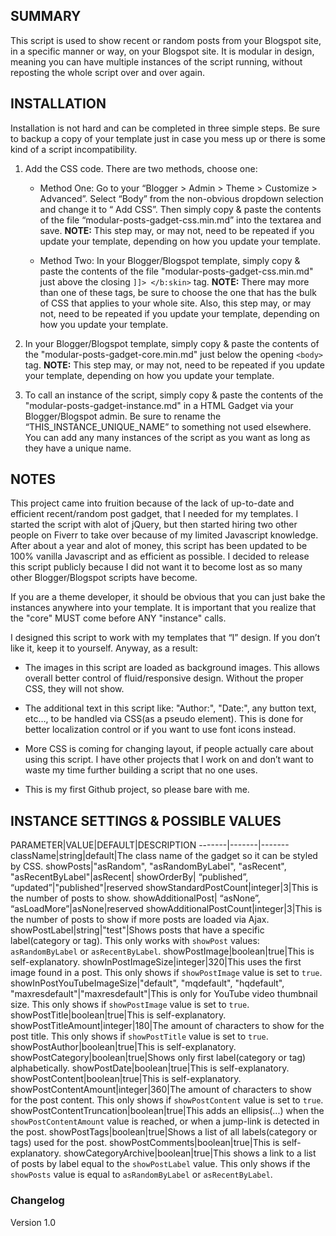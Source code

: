 ## SUMMARY ##

This script is used to show recent or random posts from your Blogspot site, in a specific manner or way, on your Blogspot site. It is modular in design, meaning you can have multiple instances of the script running, without reposting the whole script over and over again. 

## INSTALLATION ##

Installation is not hard and can be completed in three simple steps. Be sure to backup a copy of your template just in case you mess up or there is some kind of a script incompatibility.

1. Add the CSS code. There are two methods, choose one:

   - Method One: Go to your “Blogger > Admin > Theme > Customize > Advanced”. Select “Body” from the non-obvious dropdown selection and change it to “ Add CSS”. Then simply copy & paste the contents of the file “modular-posts-gadget-css.min.md” into the textarea and save. **NOTE:** This step may, or may not, need to be repeated if you update your template, depending on how you update your template.

   - Method Two: In your Blogger/Blogspot template, simply copy & paste the contents of the file "modular-posts-gadget-css.min.md" just above the closing `]]> </b:skin>` tag. **NOTE:** There may more than one of these tags, be sure to choose the one that has the bulk of CSS that applies to your whole site. Also, this step may, or may not, need to be repeated if you update your template, depending on how you update your template.

2. In your Blogger/Blogspot template, simply copy & paste the contents of the "modular-posts-gadget-core.min.md" just below the opening `<body>` tag. **NOTE:** This step may, or may not, need to be repeated if you update your template, depending on how you update your template.


3. To call an instance of the script, simply copy & paste the contents of the "modular-posts-gadget-instance.md" in a HTML Gadget via your Blogger/Blogspot admin. Be sure to rename the “THIS_INSTANCE_UNIQUE_NAME” to something not used elsewhere. You can add any many instances of the script as you want as long as they have a unique name.

## NOTES ##
This project came into fruition because of the lack of up-to-date and efficient recent/random post gadget, that I needed for my templates. I started the script with alot of jQuery, but then started hiring two other people on Fiverr to take over because of my limited Javascript knowledge. After about a year and alot of money, this script has been updated to be 100% vanilla Javascript and as efficient as possible. I decided to release this script publicly because I did not want it to become lost as so many other Blogger/Blogspot scripts have become.

If you are a theme developer, it should be obvious that you can just bake the instances anywhere into your template. It is important that you realize that the "core" MUST come before ANY "instance" calls.

I designed this script to work with my templates that “I” design. If you don’t like it, keep it to yourself. Anyway, as a result: 

* The images in this script are loaded as background images. This allows overall better control of fluid/responsive design. Without the proper CSS, they will not show.

* The additional text in this script like: "Author:", "Date:", any button text, etc…, to be handled via CSS(as a pseudo element). This is done for better localization control or if you want to use font icons instead.

* More CSS is coming for changing layout, if people actually care about using this script. I have other projects that I work on and don’t want to waste my time further building a script that no one uses.

* This is my first Github project, so please bare with me.

## INSTANCE SETTINGS & POSSIBLE VALUES ##
PARAMETER|VALUE|DEFAULT|DESCRIPTION
-------|-------|-------
className|string|default|The class name of the gadget so it can be styled by CSS.
showPosts|"asRandom", "asRandomByLabel", "asRecent", "asRecentByLabel"|asRecent|
showOrderBy| “published”, “updated”|"published"|reserved
showStandardPostCount|integer|3|This is the number of posts to show.
showAdditionalPost| “asNone”, “asLoadMore”|asNone|reserved
showAdditionalPostCount|integer|3|This is the number of posts to show if more posts are loaded via Ajax.
showPostLabel|string|"test"|Shows posts that have a specific label(category or tag). This only works with `showPost` values: `asRandomByLabel` or `asRecentByLabel`.
showPostImage|boolean|true|This is self-explanatory.
showInPostImageSize|integer|320|This uses the first image found in a post. This only shows if `showPostImage` value is set to `true`.
showInPostYouTubeImageSize|"default", "mqdefault", "hqdefault", "maxresdefault"|"maxresdefault"|This is only for YouTube video thumbnail size. This only shows if `showPostImage` value is set to `true`.
showPostTitle|boolean|true|This is self-explanatory.
showPostTitleAmount|integer|180|The amount of characters to show for the post title. This only shows if `showPostTitle` value is set to `true`.
showPostAuthor|boolean|true|This is self-explanatory.
showPostCategory|boolean|true|Shows only first label(category or tag) alphabetically.
showPostDate|boolean|true|This is self-explanatory.
showPostContent|boolean|true|This is self-explanatory.
showPostContentAmount|integer|360|The amount of characters to show for the post content. This only shows if `showPostContent` value is set to `true`.
showPostContentTruncation|boolean|true|This adds an ellipsis(...) when the `showPostContentAmount` value is reached, or when a jump-link is detected in the post.
showPostTags|boolean|true|Shows a list of all labels(category or tags) used for the post.
showPostComments|boolean|true|This is self-explanatory.
showCategoryArchive|boolean|true|This shows a link to a list of posts by label equal to the `showPostLabel` value. This only shows if the `showPosts` value is equal to `asRandomByLabel` or `asRecentByLabel`. 


### Changelog ###
Version 1.0
